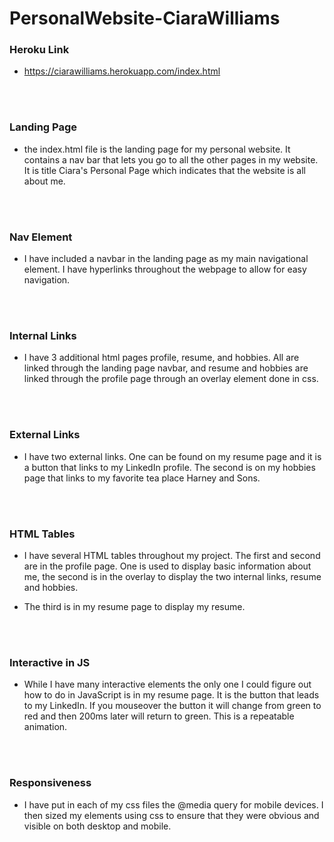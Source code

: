 # PersonalWebsite-CiaraWilliams

### Heroku Link

- https://ciarawilliams.herokuapp.com/index.html

<br>
<br>

### Landing Page

- the index.html file is the landing page for my personal website. It contains a nav bar that lets you go to all the other pages in my website. It is title Ciara's Personal Page which indicates that the website is all about me.

<br>
<br>

### Nav Element

- I have included a navbar in the landing page as my main navigational element. I have hyperlinks throughout the webpage to allow for easy navigation.

<br>
<br>

### Internal Links

- I have 3 additional html pages profile, resume, and hobbies. All are linked through the landing page navbar, and resume and hobbies are linked through the profile page through an overlay element done in css.

<br>
<br>

### External Links

- I have two external links. One can be found on my resume page and it is a button that links to my LinkedIn profile. The second is on my hobbies page that links to my favorite tea place Harney and Sons.

<br>
<br>

### HTML Tables

- I have several HTML tables throughout my project. The first and second are in the profile page. One is used to display basic information about me, the second is in the overlay to display the two internal links, resume and hobbies.

- The third is in my resume page to display my resume.

<br>
<br>

### Interactive in JS

- While I have many interactive elements the only one I could figure out how to do in JavaScript is in my resume page. It is the button that leads to my LinkedIn. If you mouseover the button it will change from green to red and then 200ms later will return to green. This is a repeatable animation.

<br>
<br>

### Responsiveness

- I have put in each of my css files the @media query for mobile devices. I then sized my elements using css to ensure that they were obvious and visible on both desktop and mobile.

<br>
<br>
